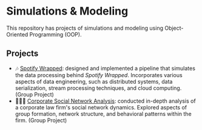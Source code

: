 # Simulations & Modeling
This repository has projects of simulations and modeling using Object-Oriented Programming (OOP).

## Projects
- 🎶 [Spotify Wrapped](https://github.com/sindibejko/data-engineering-analytics/tree/main/Spotify%20Wrapped): designed and implemented a pipeline that simulates the data processing behind *Spotify Wrapped*. Incorporates various aspects of data engineering, such as distributed systems, data serialization, stream processing techniques, and cloud computing. (Group Project)
- 👩🏽‍💼 [Corporate Social Network Analysis](https://github.com/sindibejko/data-engineering-analytics/tree/main/Corporate%20Social%20Network%20Analysis): conducted in-depth analysis of a corporate law firm's social network dynamics. Explored aspects of group formation, network structure, and behavioral patterns within the firm. (Group Project)
